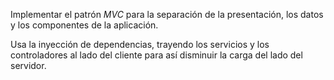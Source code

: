 Implementar el patrón _MVC_ para la separación de la presentación, los datos y los componentes de la aplicación.

Usa la inyección de dependencias, trayendo los servicios y los controladores al lado del cliente para así disminuir la carga del lado del servidor.